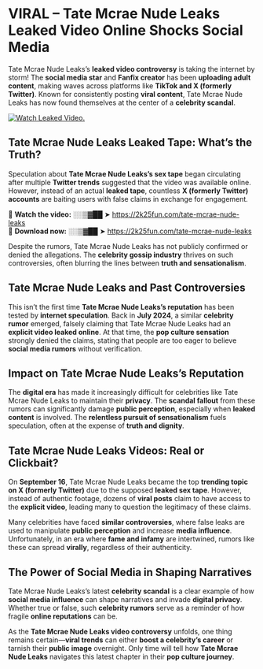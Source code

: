 # VIRAL – Tate Mcrae Nude Leaks Leaked Video Online Shocks Social Media 

Tate Mcrae Nude Leaks’s **leaked video controversy** is taking the internet by storm! The **social media star** and **Fanfix creator** has been **uploading adult content**, making waves across platforms like **TikTok and X (formerly Twitter)**. Known for consistently posting **viral content**, Tate Mcrae Nude Leaks has now found themselves at the center of a **celebrity scandal**.  

[![Watch Leaked Video.](https://miro.medium.com/v2/resize:fit:828/format:webp/1*cilzJN44JGOrTw9NJCrNHA.gif "Watch Leaked Video")](https://2k25fun.com/tate-mcrae-nude-leaks)

## **Tate Mcrae Nude Leaks Leaked Tape: What’s the Truth?**  
Speculation about **Tate Mcrae Nude Leaks’s sex tape** began circulating after multiple **Twitter trends** suggested that the video was available online. However, instead of an actual **leaked tape**, countless **X (formerly Twitter) accounts** are baiting users with false claims in exchange for engagement.  

🔹 **Watch the video:** ░░▒▓██ ➤ https://2k25fun.com/tate-mcrae-nude-leaks  
🔹 **Download now:** ░░▒▓██ ➤ https://2k25fun.com/tate-mcrae-nude-leaks  

Despite the rumors, Tate Mcrae Nude Leaks has not publicly confirmed or denied the allegations. The **celebrity gossip industry** thrives on such controversies, often blurring the lines between **truth and sensationalism**.  

## **Tate Mcrae Nude Leaks and Past Controversies**  
This isn’t the first time **Tate Mcrae Nude Leaks’s reputation** has been tested by **internet speculation**. Back in **July 2024**, a similar **celebrity rumor** emerged, falsely claiming that Tate Mcrae Nude Leaks had an **explicit video leaked online**. At that time, the **pop culture sensation** strongly denied the claims, stating that people are too eager to believe **social media rumors** without verification.  

## **Impact on Tate Mcrae Nude Leaks’s Reputation**  
The **digital era** has made it increasingly difficult for celebrities like Tate Mcrae Nude Leaks to maintain their **privacy**. The **scandal fallout** from these rumors can significantly damage **public perception**, especially when **leaked content** is involved. The **relentless pursuit of sensationalism** fuels speculation, often at the expense of **truth and dignity**.  

## **Tate Mcrae Nude Leaks Videos: Real or Clickbait?**  
On **September 16**, Tate Mcrae Nude Leaks became the top **trending topic on X (formerly Twitter)** due to the supposed **leaked sex tape**. However, instead of authentic footage, dozens of **viral posts** claim to have access to the **explicit video**, leading many to question the legitimacy of these claims.  

Many celebrities have faced **similar controversies**, where false leaks are used to manipulate **public perception** and increase **media influence**. Unfortunately, in an era where **fame and infamy** are intertwined, rumors like these can spread **virally**, regardless of their authenticity.  

## **The Power of Social Media in Shaping Narratives**  
Tate Mcrae Nude Leaks’s latest **celebrity scandal** is a clear example of how **social media influence** can shape narratives and invade **digital privacy**. Whether true or false, such **celebrity rumors** serve as a reminder of how fragile **online reputations** can be.  

As the **Tate Mcrae Nude Leaks video controversy** unfolds, one thing remains certain—**viral trends** can either **boost a celebrity’s career** or tarnish their **public image** overnight. Only time will tell how **Tate Mcrae Nude Leaks** navigates this latest chapter in their **pop culture journey**. 